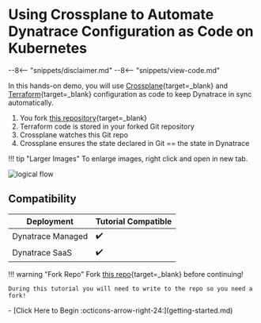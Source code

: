 # Using Crossplane to Automate Dynatrace Configuration as Code on Kubernetes

--8<-- "snippets/disclaimer.md"
--8<-- "snippets/view-code.md"

In this hands-on demo, you will use [Crossplane](https://crossplane.io){target=_blank} and [Terraform](https://docs.dynatrace.com/docs/manage/configuration-as-code/terraform){target=_blank} configuration as code to keep Dynatrace in sync automatically.

1. You fork [this repository](https://github.com/dynatrace/demo-crossplane){target=_blank}
1. Terraform code is stored in your forked Git repository
1. Crossplane watches this Git repo
1. Crossplane ensures the state declared in Git == the state in Dynatrace

!!! tip "Larger Images"
    To enlarge images, right click and open in new tab.

![logical flow](images/auto-tags-dt-ui.png)

## Compatibility

| Deployment         | Tutorial Compatible |
|--------------------|---------------------|
| Dynatrace Managed  | ✔️                 |
| Dynatrace SaaS     | ✔️                 |

!!! warning "Fork Repo"
    Fork [this repo](https://github.com/dynatrace/demo-crossplane){target=_blank} before continuing!

    During this tutorial you will need to write to the repo so you need a fork!

<div class="grid cards" markdown>
- [Click Here to Begin :octicons-arrow-right-24:](getting-started.md)
</div>